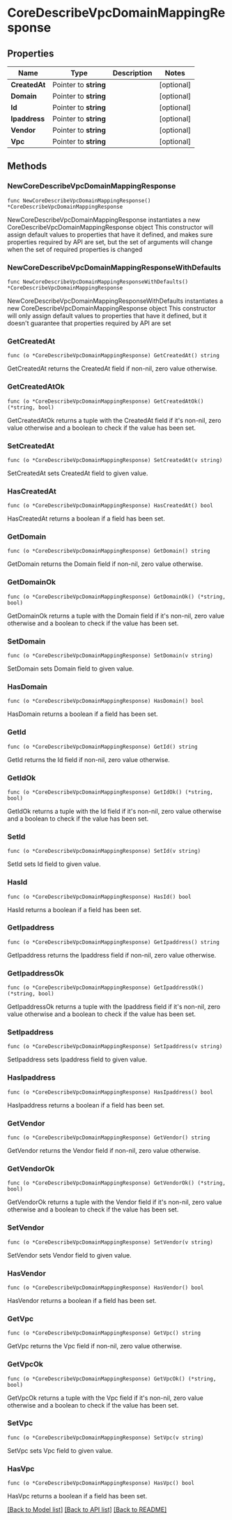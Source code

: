 # CoreDescribeVpcDomainMappingResponse

## Properties

Name | Type | Description | Notes
------------ | ------------- | ------------- | -------------
**CreatedAt** | Pointer to **string** |  | [optional] 
**Domain** | Pointer to **string** |  | [optional] 
**Id** | Pointer to **string** |  | [optional] 
**Ipaddress** | Pointer to **string** |  | [optional] 
**Vendor** | Pointer to **string** |  | [optional] 
**Vpc** | Pointer to **string** |  | [optional] 

## Methods

### NewCoreDescribeVpcDomainMappingResponse

`func NewCoreDescribeVpcDomainMappingResponse() *CoreDescribeVpcDomainMappingResponse`

NewCoreDescribeVpcDomainMappingResponse instantiates a new CoreDescribeVpcDomainMappingResponse object
This constructor will assign default values to properties that have it defined,
and makes sure properties required by API are set, but the set of arguments
will change when the set of required properties is changed

### NewCoreDescribeVpcDomainMappingResponseWithDefaults

`func NewCoreDescribeVpcDomainMappingResponseWithDefaults() *CoreDescribeVpcDomainMappingResponse`

NewCoreDescribeVpcDomainMappingResponseWithDefaults instantiates a new CoreDescribeVpcDomainMappingResponse object
This constructor will only assign default values to properties that have it defined,
but it doesn't guarantee that properties required by API are set

### GetCreatedAt

`func (o *CoreDescribeVpcDomainMappingResponse) GetCreatedAt() string`

GetCreatedAt returns the CreatedAt field if non-nil, zero value otherwise.

### GetCreatedAtOk

`func (o *CoreDescribeVpcDomainMappingResponse) GetCreatedAtOk() (*string, bool)`

GetCreatedAtOk returns a tuple with the CreatedAt field if it's non-nil, zero value otherwise
and a boolean to check if the value has been set.

### SetCreatedAt

`func (o *CoreDescribeVpcDomainMappingResponse) SetCreatedAt(v string)`

SetCreatedAt sets CreatedAt field to given value.

### HasCreatedAt

`func (o *CoreDescribeVpcDomainMappingResponse) HasCreatedAt() bool`

HasCreatedAt returns a boolean if a field has been set.

### GetDomain

`func (o *CoreDescribeVpcDomainMappingResponse) GetDomain() string`

GetDomain returns the Domain field if non-nil, zero value otherwise.

### GetDomainOk

`func (o *CoreDescribeVpcDomainMappingResponse) GetDomainOk() (*string, bool)`

GetDomainOk returns a tuple with the Domain field if it's non-nil, zero value otherwise
and a boolean to check if the value has been set.

### SetDomain

`func (o *CoreDescribeVpcDomainMappingResponse) SetDomain(v string)`

SetDomain sets Domain field to given value.

### HasDomain

`func (o *CoreDescribeVpcDomainMappingResponse) HasDomain() bool`

HasDomain returns a boolean if a field has been set.

### GetId

`func (o *CoreDescribeVpcDomainMappingResponse) GetId() string`

GetId returns the Id field if non-nil, zero value otherwise.

### GetIdOk

`func (o *CoreDescribeVpcDomainMappingResponse) GetIdOk() (*string, bool)`

GetIdOk returns a tuple with the Id field if it's non-nil, zero value otherwise
and a boolean to check if the value has been set.

### SetId

`func (o *CoreDescribeVpcDomainMappingResponse) SetId(v string)`

SetId sets Id field to given value.

### HasId

`func (o *CoreDescribeVpcDomainMappingResponse) HasId() bool`

HasId returns a boolean if a field has been set.

### GetIpaddress

`func (o *CoreDescribeVpcDomainMappingResponse) GetIpaddress() string`

GetIpaddress returns the Ipaddress field if non-nil, zero value otherwise.

### GetIpaddressOk

`func (o *CoreDescribeVpcDomainMappingResponse) GetIpaddressOk() (*string, bool)`

GetIpaddressOk returns a tuple with the Ipaddress field if it's non-nil, zero value otherwise
and a boolean to check if the value has been set.

### SetIpaddress

`func (o *CoreDescribeVpcDomainMappingResponse) SetIpaddress(v string)`

SetIpaddress sets Ipaddress field to given value.

### HasIpaddress

`func (o *CoreDescribeVpcDomainMappingResponse) HasIpaddress() bool`

HasIpaddress returns a boolean if a field has been set.

### GetVendor

`func (o *CoreDescribeVpcDomainMappingResponse) GetVendor() string`

GetVendor returns the Vendor field if non-nil, zero value otherwise.

### GetVendorOk

`func (o *CoreDescribeVpcDomainMappingResponse) GetVendorOk() (*string, bool)`

GetVendorOk returns a tuple with the Vendor field if it's non-nil, zero value otherwise
and a boolean to check if the value has been set.

### SetVendor

`func (o *CoreDescribeVpcDomainMappingResponse) SetVendor(v string)`

SetVendor sets Vendor field to given value.

### HasVendor

`func (o *CoreDescribeVpcDomainMappingResponse) HasVendor() bool`

HasVendor returns a boolean if a field has been set.

### GetVpc

`func (o *CoreDescribeVpcDomainMappingResponse) GetVpc() string`

GetVpc returns the Vpc field if non-nil, zero value otherwise.

### GetVpcOk

`func (o *CoreDescribeVpcDomainMappingResponse) GetVpcOk() (*string, bool)`

GetVpcOk returns a tuple with the Vpc field if it's non-nil, zero value otherwise
and a boolean to check if the value has been set.

### SetVpc

`func (o *CoreDescribeVpcDomainMappingResponse) SetVpc(v string)`

SetVpc sets Vpc field to given value.

### HasVpc

`func (o *CoreDescribeVpcDomainMappingResponse) HasVpc() bool`

HasVpc returns a boolean if a field has been set.


[[Back to Model list]](../README.md#documentation-for-models) [[Back to API list]](../README.md#documentation-for-api-endpoints) [[Back to README]](../README.md)


